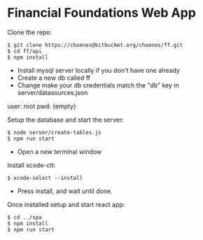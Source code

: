# Financial Foundations Web App

Clone the repo:

```
$ git clone https://choenes@bitbucket.org/choenes/ff.git
$ cd ff/api
$ npm install
```
- Install mysql server locally if you don't have one already
- Create a new db called ff
- Change make your db credentials match the "db" key in server/datasources.json

user: root
pwd: {empty}

Setup the database and start the server:

```
$ node server/create-tables.js
$ npm run start
```

- Open a new terminal window

Install xcode-clt:
```
$ xcode-select --install
```
- Press install, and wait until done.

Once installed setup and start react app:

```
$ cd ../spa
$ npm install
$ npm run start
```